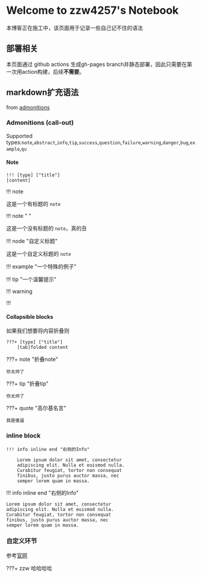 # Welcome to zzw4257's Notebook

本博客正在施工中，该页面用于记录一些自己记不住的语法

## 部署相关

本页面通过 github actions 生成gh-pages branch并静态部署，因此只需要在第一次用action构建，后续**不需要**。

## markdown扩充语法

from [admonitions](https://squidfunk.github.io/mkdocs-material/reference/admonitions)

### Admonitions (call-out)

Supported types:`note`,`abstract`,`info`,`tip`,`success`,`question`,`failure`,`warning`,`danger`,`bug`,`example`,`qu`

#### Note

```
!!! [type] ["title"]
[content] 
```

!!! note

这是一个有标题的 `note`

!!! note " "

这是一个没有标题的 `note`，真的丑

!!! node "自定义标题"

这是一个自定义标题的 `note`

!!! example "一个特殊的例子"

!!! tip "一个温馨提示"

!!! warning

!!! 

#### Collapsible blocks

如果我们想要将内容折叠则

```
???+ [type] ["title"]
    [tab]folded content
```

???+ note "折叠note"

    你太帅了

???+ tip "折叠tip"

    你太帅了

???+ quote "高尔基名言"

    我是傻逼

### inline block

```
!!! info inline end "右侧的Info"

    Lorem ipsum dolor sit amet, consectetur
    adipiscing elit. Nulla et euismod nulla.
    Curabitur feugiat, tortor non consequat
    finibus, justo purus auctor massa, nec
    semper lorem quam in massa.
```

!!! info inline end "右侧的Info"

    Lorem ipsum dolor sit amet, consectetur
    adipiscing elit. Nulla et euismod nulla.
    Curabitur feugiat, tortor non consequat
    finibus, justo purus auctor massa, nec
    semper lorem quam in massa.

### 自定义环节

参考[官网](https://squidfunk.github.io/mkdocs-material/reference/admonitions/#customization "官网自定义教程")

???+ zzw
    哈哈哈哈

